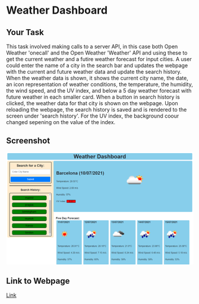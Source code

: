 # Weather Dashboard

## Your Task

This task involved making calls to a server API, in this case both Open Weather 'onecall' and the Open Weather 'Weather' API and using these to get the current weather and a futire weather forecast for input cities. A user could enter the name of a city in the search bar and updates the webpage with the current and future weather data and update the search history. When the weather data is shown, it shows the current city name, the date, an icon representation of weather conditions, the temperature, the humidity, the wind speed, and the UV index, and below a 5 day weather forecast with future weather in each smaller card. When a button in search history is clicked, the weather data for that city is shown on the webpage. Upon reloading the webpage, the search history is saved and is rendered to the screen under 'search history'. For the UV index, the background coour changed sepening on the value of the index.

## Screenshot

![Screenshot](./assets/Weather-Dashboard.png)

## Link to Webpage 

[Link](https://kevinjr1998.github.io/Weather_Dashboard/)
